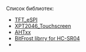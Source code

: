 Список библиотек:
- [TFT_eSPI](https://github.com/Bodmer/TFT_eSPI)
- [XPT2046_Touchscreen](https://github.com/PaulStoffregen/XPT2046_Touchscreen)
- [AHTxx](https://github.com/enjoyneering/AHTxx/blob/main/src/AHTxx.cpp)
- [BitFrost librry for HC-SR04](https://github.com/jeremylindsayni/Bifrost.Arduino.Sensors.HCSR04)
- 
